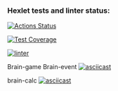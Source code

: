 ### Hexlet tests and linter status:
[![Actions Status](https://github.com/AVmyasoedov88/frontend-project-lvl1/workflows/hexlet-check/badge.svg)](https://github.com/AVmyasoedov88/frontend-project-lvl1/actions)

[![Test Coverage](https://api.codeclimate.com/v1/badges/a99a88d28ad37a79dbf6/test_coverage)](https://codeclimate.com/github/codeclimate/codeclimate/test_coverage)

[![linter](https://github.com/AVmyasoedov88/frontend-project-lvl1/actions/workflows/linter-check.yml/badge.svg)](https://github.com/AVmyasoedov88/frontend-project-lvl1/actions/workflows/linter-check.yml)


Brain-game
Brain-event
[![asciicast](https://asciinema.org/a/m2Oca58DP3cJc9L8pG3quktxP.svg)](https://asciinema.org/a/m2Oca58DP3cJc9L8pG3quktxP)

brain-calc
[![asciicast](https://asciinema.org/a/e27ErPh7mU1RaJtjTIMwhuinO.svg)](https://asciinema.org/a/e27ErPh7mU1RaJtjTIMwhuinO)




